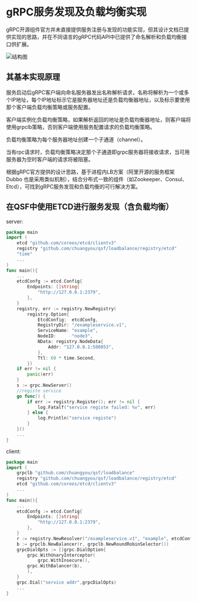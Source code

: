 ﻿# gRPC服务发现及负载均衡实现

gRPC开源组件官方并未直接提供服务注册与发现的功能实现，但其设计文档已提供实现的思路，并在不同语言的gRPC代码API中已提供了命名解析和负载均衡接口供扩展。


![结构图][1]



其基本实现原理
-------
服务启动后gRPC客户端向命名服务器发出名称解析请求，名称将解析为一个或多个IP地址，每个IP地址标示它是服务器地址还是负载均衡器地址，以及标示要使用那个客户端负载均衡策略或服务配置。

客户端实例化负载均衡策略，如果解析返回的地址是负载均衡器地址，则客户端将使用grpclb策略，否则客户端使用服务配置请求的负载均衡策略。

负载均衡策略为每个服务器地址创建一个子通道（channel）。

当有rpc请求时，负载均衡策略决定那个子通道即grpc服务器将接收请求，当可用服务器为空时客户端的请求将被阻塞。

根据gRPC官方提供的设计思路，基于进程内LB方案（阿里开源的服务框架 Dubbo 也是采用类似机制），结合分布式一致的组件（如Zookeeper、Consul、Etcd），可找到gRPC服务发现和负载均衡的可行解决方案。

在QSF中使用ETCD进行服务发现（含负载均衡）
------------------------
server:

```go
package main
import (
	etcd "github.com/coreos/etcd/clientv3"
	registry "github.com/chuangyou/qsf/loadbalance/registry/etcd"
	"time"
	...
)
func main(){
    ...
	etcdConfg := etcd.Config{
		Endpoints: []string{
			"http://127.0.0.1:2379",
		},
	}
	registry, err := registry.NewRegistry(
		registry.Option{
			EtcdConfig:  etcdConfg,
			RegistryDir: "/exampleservice.v1",
			ServiceName: "example",
			NodeID:      "node3",
			NData: registry.NodeData{
				Addr: "127.0.0.1:500053",
			},
			Ttl: 60 * time.Second,
		})
	if err != nil {
	    panic(err)
    }
    s := grpc.NewServer()
    //registe service
    go func() {
		if err := registry.Register(); err != nil {
			log.Fatalf("service registe failed: %v", err)
		} else {
			log.Println("service registe")
		}
	}()
    ...
}
```
client:

```go
package main
import (
	grpclb "github.com/chuangyou/qsf/loadbalance"
   	registry "github.com/chuangyou/qsf/loadbalance/registry/etcd"
	etcd "github.com/coreos/etcd/clientv3"
	...
)
func main(){
    ...
	etcdConfg := etcd.Config{
		Endpoints: []string{
			"http://127.0.0.1:2379",
		},
	}
	r := registry.NewResolver("/exampleservice.v1", "example", etcdConfg)
	b := grpclb.NewBalancer(r, grpclb.NewRoundRobinSelector())
	grpcDialOpts := []grpc.DialOption{
    	grpc.WithUnaryInterceptor(
    		grpc.WithInsecure(),
		grpc.WithBalancer(b),
    	),
    }
    grpc.Dial("service addr",grpcDialOpts)
    ...
}
```

  [1]: https://segmentfault.com/img/bVKyoo?w=554&h=243